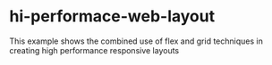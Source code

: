 # hi-performace-web-layout
This example shows the combined use of flex and grid techniques in creating high performance responsive layouts 
